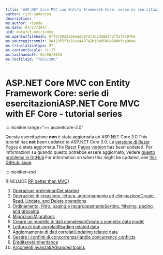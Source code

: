 ```yaml
---
title: 'ASP.NET Core MVC con Entity Framework Core: serie di esercitazioni'
author: rick-anderson
description: ''
ms.author: riande
ms.date: 03/27/2017
uid: data/ef-mvc/index
ms.openlocfilehash: 9ff070022260aae597d71b2da8d342f41f0c976b
ms.sourcegitcommit: 9a129f5f3e31cc449742b164d5004894bfca90aa
ms.translationtype: MT
ms.contentlocale: it-IT
ms.lasthandoff: 03/06/2020
ms.locfileid: "78657290"
---
```

# <a name="aspnet-core-mvc-with-ef-core---tutorial-series"></a><span data-ttu-id="33d68-102">ASP.NET Core MVC con Entity Framework Core: serie di esercitazioni</span><span class="sxs-lookup"><span data-stu-id="33d68-102">ASP.NET Core MVC with EF Core - tutorial series</span></span>

::: moniker range=">= aspnetcore-3.0"

<span data-ttu-id="33d68-103">Questa esercitazione **non** è stata aggiornata ad ASP.NET Core 3.0.</span><span class="sxs-lookup"><span data-stu-id="33d68-103">This tutorial has **not** been updated to ASP.NET Core 3.0.</span></span> <span data-ttu-id="33d68-104">La [versione di Razor Pages](xref:data/ef-rp/intro) è stata aggiornata.</span><span class="sxs-lookup"><span data-stu-id="33d68-104">The [Razor Pages version](xref:data/ef-rp/intro) has been updated.</span></span> <span data-ttu-id="33d68-105">Per informazioni su quando questo potrebbe essere aggiornato, vedere [questo problema in GitHub](https://github.com/dotnet/AspNetCore.Docs/issues/13920).</span><span class="sxs-lookup"><span data-stu-id="33d68-105">For information on when this might be updated, see [this GitHub issue](https://github.com/dotnet/AspNetCore.Docs/issues/13920).</span></span>

::: moniker-end

[!INCLUDE [RP better than MVC](../../includes/RP-EF/rp-over-mvc.md)]

1. [<span data-ttu-id="33d68-106">Operazioni preliminari</span><span class="sxs-lookup"><span data-stu-id="33d68-106">Get started</span></span>](xref:data/ef-mvc/intro)
1. [<span data-ttu-id="33d68-107">Operazioni di creazione, lettura, aggiornamento ed eliminazione</span><span class="sxs-lookup"><span data-stu-id="33d68-107">Create, Read, Update, and Delete operations</span></span>](xref:data/ef-mvc/crud)
1. [<span data-ttu-id="33d68-108">Ordinamento, filtro, paging e raggruppamento</span><span class="sxs-lookup"><span data-stu-id="33d68-108">Sorting, filtering, paging, and grouping</span></span>](xref:data/ef-mvc/sort-filter-page)
1. [<span data-ttu-id="33d68-109">Migrazioni</span><span class="sxs-lookup"><span data-stu-id="33d68-109">Migrations</span></span>](xref:data/ef-mvc/migrations)
1. [<span data-ttu-id="33d68-110">Creare un modello di dati complesso</span><span class="sxs-lookup"><span data-stu-id="33d68-110">Create a complex data model</span></span>](xref:data/ef-mvc/complex-data-model)
1. [<span data-ttu-id="33d68-111">Lettura di dati correlati</span><span class="sxs-lookup"><span data-stu-id="33d68-111">Reading related data</span></span>](xref:data/ef-mvc/read-related-data)
1. [<span data-ttu-id="33d68-112">Aggiornamento di dati correlati</span><span class="sxs-lookup"><span data-stu-id="33d68-112">Updating related data</span></span>](xref:data/ef-mvc/update-related-data)
1. [<span data-ttu-id="33d68-113">Gestire i conflitti di concorrenza</span><span class="sxs-lookup"><span data-stu-id="33d68-113">Handle concurrency conflicts</span></span>](xref:data/ef-mvc/concurrency)
1. [<span data-ttu-id="33d68-114">Ereditarietà</span><span class="sxs-lookup"><span data-stu-id="33d68-114">Inheritance</span></span>](xref:data/ef-mvc/inheritance)
1. [<span data-ttu-id="33d68-115">Argomenti avanzati</span><span class="sxs-lookup"><span data-stu-id="33d68-115">Advanced topics</span></span>](xref:data/ef-mvc/advanced)
